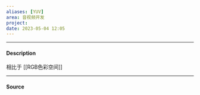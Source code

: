 ```yaml
---
aliases: [YUV]
area: 音视频开发
project: 
date: 2023-05-04 12:05
---
```

---
#### Description
相比于 [[RGB色彩空间]]

---
#### Source
